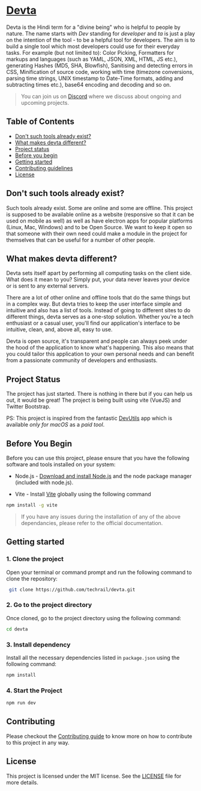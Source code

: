 # [Devta](https://devta.techrail.in/)

Devta is the Hindi term for a "divine being" who is helpful to people by nature. The name starts with _Dev_ standing for _developer_ and _ta_ is just a play on the intention of the tool - to be a helpful tool for developers. The aim is to build a single tool which most developers could use for their everyday tasks. For example (but not limited to): Color Picking, Formatters for markups and languages (such as YAML, JSON, XML, HTML, JS etc.), generating Hashes (MD5, SHA, Blowfish), Sanitising and detecting errors in CSS, Minification of source code, working with time (timezone conversions, parsing time strings, UNIX timestamp to Date-Time formats, adding and subtracting times etc.), base64 encoding and decoding and so on.

> You can join us on [Discord](https://discord.gg/aKkWFghPrV) where we discuss about ongoing and upcoming projects.

## Table of Contents

- [Don't such tools already exist?](#dont-such-tools-already-exist)
- [What makes devta different?](#what-makes-devta-different)
- [Project status](#project-status)
- [Before you begin](#before-you-begin)
- [Getting started](#getting-started)
- [Contributing guidelines](#contributing)
- [License](#license)

## Don't such tools already exist?

Such tools already exist. Some are online and some are offline. This project is supposed to be available online as a website (responsive so that it can be used on mobile as well) as well as have electron apps for popular platforms (Linux, Mac, Windows) and to be Open Source. We want to keep it open so that someone with their own need could make a module in the project for themselves that can be useful for a number of other people.

## What makes devta different?

Devta sets itself apart by performing all computing tasks on the client side. What does it mean to you? Simply put, your data never leaves your device or is sent to any external servers.

There are a lot of other online and offline tools that do the same things but in a complex way. But devta tries to keep the user interface simple and intuitive and also has a list of tools. Instead of going to different sites to do different things, devta serves as a one-stop solution. Whether you're a tech enthusiast or a casual user, you'll find our application's interface to be intuitive, clean, and, above all, easy to use.

Devta is open source, it's transparent and people can always peek under the hood of the application to know what's happening. This also means that you could tailor this application to your own personal needs and can benefit from a passionate community of developers and enthusiasts.

## Project Status

The project has just started. There is nothing in there but if you can help us out, it would be great! The project is being built using vite (VueJS) and Twitter Bootstrap.

PS: This project is inspired from the fantastic [DevUtils](https://devutils.com/) app which is available _only for macOS_ as a _paid tool_.

## Before You Begin

Before you can use this project, please ensure that you have the following software and tools installed on your system:

- Node.js - [Download and install Node.js](https://nodejs.org/en/download) and the node package manager (included with node.js).

- Vite - Install [Vite](https://vitejs.dev/guide/) globally using the following command

```bash
npm install -g vite
```

> If you have any issues during the installation of any of the above dependancies, please refer to the official documentation.

## Getting started

### 1. Clone the project

Open your terminal or command prompt and run the following command to clone the repository:

```bash
 git clone https://github.com/techrail/devta.git
```

### 2. Go to the project directory

Once cloned, go to the project directory using the following command:

```bash
cd devta
```

### 3. Install dependency

Install all the necessary dependencies listed in `package.json` using the following command:

```bash
npm install
```

### 4. Start the Project

```bash
npm run dev
```

## Contributing

Please checkout the [Contributing guide](./CONTRIBUTING.md) to know more on how to contribute to this project in any way.

## License

This project is licensed under the MIT license. See the [LICENSE](./LICENSE) file for more details.
